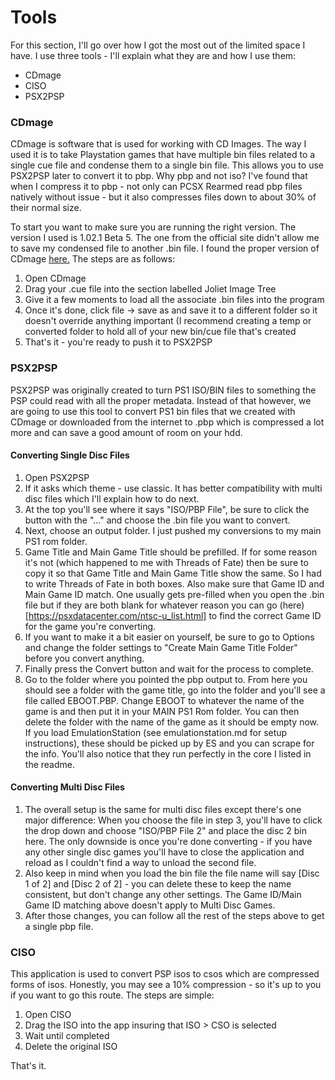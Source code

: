 # Tools

For this section, I'll go over how I got the most out of the limited space I have. I use three tools - I'll explain what they are and how I use them:

* CDmage
* CISO
* PSX2PSP

### CDmage
CDmage is software that is used for working with CD Images. The way I used it is to take Playstation games that have multiple bin files related to a single cue file and condense them to a single bin file. This allows you to use PSX2PSP later to convert it to pbp. Why pbp and not iso? I've found that when I compress it to pbp - not only can PCSX Rearmed read pbp files natively without issue - but it also compresses files down to about 30% of their normal size.

To start you want to make sure you are running the right version. The version I used is 1.02.1 Beta 5. The one from the official site didn't allow me to save my condensed file to another .bin file. I found the proper version of CDmage [here.](https://www.emuparadise.me/links-and-downloads/General_CD_Utils/CDmage_1.02.1_Beta_5/20)
The steps are as follows:
1. Open CDmage
2. Drag your .cue file into the section labelled Joliet Image Tree
3. Give it a few moments to load all the associate .bin files into the program
4. Once it's done, click file -> save as and save it to a different folder so it doesn't override anything important (I recommend creating a temp or converted folder to hold all of your new bin/cue file that's created
5. That's it - you're ready to push it to PSX2PSP

### PSX2PSP
PSX2PSP was originally created to turn PS1 ISO/BIN files to something the PSP could read with all the proper metadata. Instead of that however, we are going to use this tool to convert PS1 bin files that we created with CDmage or downloaded from the internet to .pbp which is compressed a lot more and can save a good amount of room on your hdd. 
#### Converting Single Disc Files
1. Open PSX2PSP
2. If it asks which theme - use classic. It has better compatibility with multi disc files which I'll explain how to do next.
3. At the top you'll see where it says "ISO/PBP File", be sure to click the button with the "..." and choose the .bin file you want to convert.
4. Next, choose an output folder. I just pushed my conversions to my main PS1 rom folder.
5. Game Title and Main Game Title should be prefilled. If for some reason it's not (which happened to me with Threads of Fate) then be sure to copy it so that Game Title and Main Game Title show the same. So I had to write Threads of Fate in both boxes. Also make sure that Game ID and Main Game ID match. One usually gets pre-filled when you open the .bin file but if they are both blank for whatever reason you can go (here)[https://psxdatacenter.com/ntsc-u_list.html] to find the correct Game ID for the game you're converting.
6. If you want to make it a bit easier on yourself, be sure to go to Options and change the folder settings to "Create Main Game Title Folder" before you convert anything.
7. Finally press the Convert button and wait for the process to complete.
8. Go to the folder where you pointed the pbp output to. From here you should see a folder with the game title, go into the folder and you'll see a file called EBOOT.PBP. Change EBOOT to whatever the name of the game is and then put it in your MAIN PS1 Rom folder. You can then delete the folder with the name of the game as it should be empty now. If you load EmulationStation (see emulationstation.md for setup instructions), these should be picked up by ES and you can scrape for the info. You'll also notice that they run perfectly in the core I listed in the readme.

#### Converting Multi Disc Files
1. The overall setup is the same for multi disc files except there's one major difference: When you choose the file in step 3, you'll have to click the drop down and choose "ISO/PBP File 2" and place the disc 2 bin here. The only downside is once you're done converting - if you have any other single disc games you'll have to close the application and reload as I couldn't find a way to unload the second file.
2. Also keep in mind when you load the bin file the file name will say [Disc 1 of 2] and [Disc 2 of 2] - you can delete these to keep the name consistent, but don't change any other settings. The Game ID/Main Game ID matching above doesn't apply to Multi Disc Games.
3. After those changes, you can follow all the rest of the steps above to get a single pbp file.

### CISO
This application is used to convert PSP isos to csos which are compressed forms of isos. Honestly, you may see a 10% compression - so it's up to you if you want to go this route. The steps are simple:
1. Open CISO
2. Drag the ISO into the app insuring that ISO > CSO is selected
3. Wait until completed
4. Delete the original ISO

That's it.
